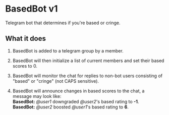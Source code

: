 # BasedBot v1
Telegram bot that determines if you're based or cringe.


## What it does
1. BasedBot is added to a telegram group by a member.

2. BasedBot will then initialize a list of current members and set their based scores to 0.

3. BasedBot will monitor the chat for replies to non-bot users consisting of "based" or "cringe" (not CAPS sensitive).

4. BasedBot will announce changes in based scores to the chat, a message may look like:<br/>
  **BasedBot:** *@user1* downgraded *@user2*'s based rating to **-1**.<br/>
  **BasedBot:** *@user2* boosted *@user1*'s based rating to **6**.
